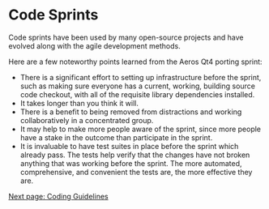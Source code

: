 
# Code Sprints

Code sprints have been used by many open-source projects and have evolved
along with the agile development methods.

Here are a few noteworthy points learned from the Aeros Qt4 porting sprint:

- There is a significant effort to setting up infrastructure before the
  sprint, such as making sure everyone has a current, working, building source
  code checkout, with all of the requisite library dependencies installed.
- It takes longer than you think it will.
- There is a benefit to being removed from distractions and working
  collaboratively in a concentrated group.
- It may help to make more people aware of the sprint, since more people have
  a stake in the outcome than participate in the sprint.
- It is invaluable to have test suites in place before the sprint which
  already pass. The tests help verify that the changes have not broken
  anything that was working before the sprint. The more automated,
  comprehensive, and convenient the tests are, the more effective they are.

[Next page: Coding Guidelines](Coding-Guidelines.md)
